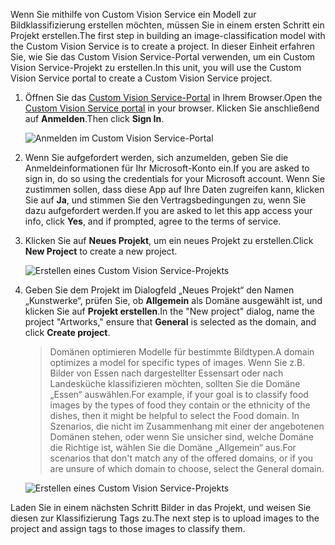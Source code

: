 <span data-ttu-id="c6962-101">Wenn Sie mithilfe von Custom Vision Service ein Modell zur Bildklassifizierung erstellen möchten, müssen Sie in einem ersten Schritt ein Projekt erstellen.</span><span class="sxs-lookup"><span data-stu-id="c6962-101">The first step in building an image-classification model with the Custom Vision Service is to create a project.</span></span> <span data-ttu-id="c6962-102">In dieser Einheit erfahren Sie, wie Sie das Custom Vision Service-Portal verwenden, um ein Custom Vision Service-Projekt zu erstellen.</span><span class="sxs-lookup"><span data-stu-id="c6962-102">In this unit, you will use the Custom Vision Service portal to create a Custom Vision Service project.</span></span>

1. <span data-ttu-id="c6962-103">Öffnen Sie das [Custom Vision Service-Portal](https://www.customvision.ai/) in Ihrem Browser.</span><span class="sxs-lookup"><span data-stu-id="c6962-103">Open the [Custom Vision Service portal](https://www.customvision.ai/) in your browser.</span></span> <span data-ttu-id="c6962-104">Klicken Sie anschließend auf **Anmelden**.</span><span class="sxs-lookup"><span data-stu-id="c6962-104">Then click **Sign In**.</span></span>

    ![Anmelden im Custom Vision Service-Portal](../media-draft/1-portal-sign-in.png)

1. <span data-ttu-id="c6962-106">Wenn Sie aufgefordert werden, sich anzumelden, geben Sie die Anmeldeinformationen für Ihr Microsoft-Konto ein.</span><span class="sxs-lookup"><span data-stu-id="c6962-106">If you are asked to sign in, do so using the credentials for your Microsoft account.</span></span> <span data-ttu-id="c6962-107">Wenn Sie zustimmen sollen, dass diese App auf Ihre Daten zugreifen kann, klicken Sie auf **Ja**, und stimmen Sie den Vertragsbedingungen zu, wenn Sie dazu aufgefordert werden.</span><span class="sxs-lookup"><span data-stu-id="c6962-107">If you are asked to let this app access your info, click **Yes**, and if prompted, agree to the terms of service.</span></span>

1. <span data-ttu-id="c6962-108">Klicken Sie auf **Neues Projekt**, um ein neues Projekt zu erstellen.</span><span class="sxs-lookup"><span data-stu-id="c6962-108">Click **New Project** to create a new project.</span></span>
  
    ![Erstellen eines Custom Vision Service-Projekts](../media-draft/1-portal-click-new-project.png)

1. <span data-ttu-id="c6962-110">Geben Sie dem Projekt im Dialogfeld „Neues Projekt“ den Namen „Kunstwerke“, prüfen Sie, ob **Allgemein** als Domäne ausgewählt ist, und klicken Sie auf **Projekt erstellen**.</span><span class="sxs-lookup"><span data-stu-id="c6962-110">In the "New project" dialog, name the project "Artworks," ensure that **General** is selected as the domain, and click **Create project**.</span></span>

    > <span data-ttu-id="c6962-111">Domänen optimieren Modelle für bestimmte Bildtypen.</span><span class="sxs-lookup"><span data-stu-id="c6962-111">A domain optimizes a model for specific types of images.</span></span> <span data-ttu-id="c6962-112">Wenn Sie z.B. Bilder von Essen nach dargestellter Essensart oder nach Landesküche klassifizieren möchten, sollten Sie die Domäne „Essen“ auswählen.</span><span class="sxs-lookup"><span data-stu-id="c6962-112">For example, if your goal is to classify food images by the types of food they contain or the ethnicity of the dishes, then it might be helpful to select the Food domain.</span></span> <span data-ttu-id="c6962-113">In Szenarios, die nicht im Zusammenhang mit einer der angebotenen Domänen stehen, oder wenn Sie unsicher sind, welche Domäne die Richtige ist, wählen Sie die Domäne „Allgemein“ aus.</span><span class="sxs-lookup"><span data-stu-id="c6962-113">For scenarios that don't match any of the offered domains, or if you are unsure of which domain to choose, select the General domain.</span></span>

   ![Erstellen eines Custom Vision Service-Projekts](../media-draft/1-portal-create-project.png)

<span data-ttu-id="c6962-115">Laden Sie in einem nächsten Schritt Bilder in das Projekt, und weisen Sie diesen zur Klassifizierung Tags zu.</span><span class="sxs-lookup"><span data-stu-id="c6962-115">The next step is to upload images to the project and assign tags to those images to classify them.</span></span>